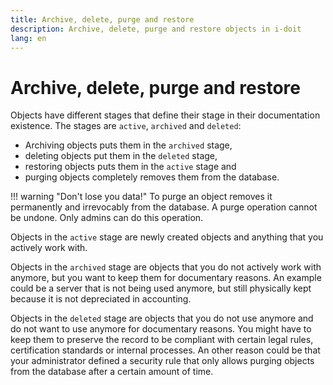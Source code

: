 ```yaml
---
title: Archive, delete, purge and restore
description: Archive, delete, purge and restore objects in i-doit
lang: en
---
```


# Archive, delete, purge and restore

Objects have different stages that define their stage in their documentation existence. The stages are `active`, `archived` and `deleted`:

-   Archiving objects puts them in the `archived` stage,
-   deleting objects put them in the `deleted` stage,
-   restoring objects puts them in the `active` stage and
-   purging objects completely removes them from the database.

!!! warning "Don't lose you data!"
    To purge an object removes it permanently and irrevocably from the database. A purge operation cannot be undone. Only admins can do this operation.

Objects in the `active` stage are newly created objects and anything that you actively work with.

Objects in the `archived` stage are objects that you do not actively work with anymore, but you want to keep them for documentary reasons. An example could be a server that is not being used anymore, but still physically kept because it is not depreciated in accounting.

Objects in the `deleted` stage are objects that you do not use anymore and do not want to use anymore for documentary reasons. You might have to keep them to preserve the record to be compliant with certain legal rules, certification standards or internal processes. An other reason could be that your administrator defined a security rule that only allows purging objects from the database after a certain amount of time.
